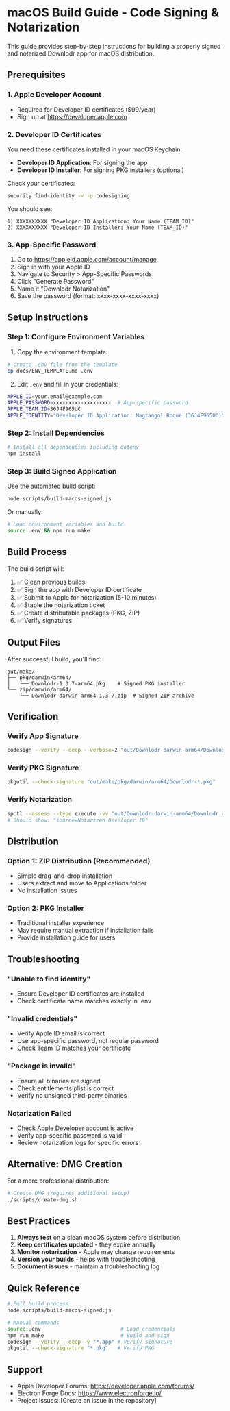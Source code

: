 # macOS Build Guide - Code Signing & Notarization

This guide provides step-by-step instructions for building a properly signed and notarized Downlodr app for macOS distribution.

## Prerequisites

### 1. Apple Developer Account

- Required for Developer ID certificates ($99/year)
- Sign up at https://developer.apple.com

### 2. Developer ID Certificates

You need these certificates installed in your macOS Keychain:

- **Developer ID Application**: For signing the app
- **Developer ID Installer**: For signing PKG installers (optional)

Check your certificates:

```bash
security find-identity -v -p codesigning
```

You should see:

```
1) XXXXXXXXXX "Developer ID Application: Your Name (TEAM_ID)"
2) XXXXXXXXXX "Developer ID Installer: Your Name (TEAM_ID)"
```

### 3. App-Specific Password

1. Go to https://appleid.apple.com/account/manage
2. Sign in with your Apple ID
3. Navigate to Security > App-Specific Passwords
4. Click "Generate Password"
5. Name it "Downlodr Notarization"
6. Save the password (format: xxxx-xxxx-xxxx-xxxx)

## Setup Instructions

### Step 1: Configure Environment Variables

1. Copy the environment template:

```bash
# Create .env file from the template
cp docs/ENV_TEMPLATE.md .env
```

2. Edit `.env` and fill in your credentials:

```bash
APPLE_ID=your.email@example.com
APPLE_PASSWORD=xxxx-xxxx-xxxx-xxxx  # App-specific password
APPLE_TEAM_ID=36J4F965UC
APPLE_IDENTITY="Developer ID Application: Magtangol Roque (36J4F965UC)"
```

### Step 2: Install Dependencies

```bash
# Install all dependencies including dotenv
npm install
```

### Step 3: Build Signed Application

Use the automated build script:

```bash
node scripts/build-macos-signed.js
```

Or manually:

```bash
# Load environment variables and build
source .env && npm run make
```

## Build Process

The build script will:

1. ✅ Clean previous builds
2. ✅ Sign the app with Developer ID certificate
3. ✅ Submit to Apple for notarization (5-10 minutes)
4. ✅ Staple the notarization ticket
5. ✅ Create distributable packages (PKG, ZIP)
6. ✅ Verify signatures

## Output Files

After successful build, you'll find:

```
out/make/
├── pkg/darwin/arm64/
│   └── Downlodr-1.3.7-arm64.pkg    # Signed PKG installer
└── zip/darwin/arm64/
    └── Downlodr-darwin-arm64-1.3.7.zip  # Signed ZIP archive
```

## Verification

### Verify App Signature

```bash
codesign --verify --deep --verbose=2 "out/Downlodr-darwin-arm64/Downlodr.app"
```

### Verify PKG Signature

```bash
pkgutil --check-signature "out/make/pkg/darwin/arm64/Downlodr-*.pkg"
```

### Verify Notarization

```bash
spctl --assess --type execute -vv "out/Downlodr-darwin-arm64/Downlodr.app"
# Should show: "source=Notarized Developer ID"
```

## Distribution

### Option 1: ZIP Distribution (Recommended)

- Simple drag-and-drop installation
- Users extract and move to Applications folder
- No installation issues

### Option 2: PKG Installer

- Traditional installer experience
- May require manual extraction if installation fails
- Provide installation guide for users

## Troubleshooting

### "Unable to find identity"

- Ensure Developer ID certificates are installed
- Check certificate name matches exactly in .env

### "Invalid credentials"

- Verify Apple ID email is correct
- Use app-specific password, not regular password
- Check Team ID matches your certificate

### "Package is invalid"

- Ensure all binaries are signed
- Check entitlements.plist is correct
- Verify no unsigned third-party binaries

### Notarization Failed

- Check Apple Developer account is active
- Verify app-specific password is valid
- Review notarization logs for specific errors

## Alternative: DMG Creation

For a more professional distribution:

```bash
# Create DMG (requires additional setup)
./scripts/create-dmg.sh
```

## Best Practices

1. **Always test** on a clean macOS system before distribution
2. **Keep certificates updated** - they expire annually
3. **Monitor notarization** - Apple may change requirements
4. **Version your builds** - helps with troubleshooting
5. **Document issues** - maintain a troubleshooting log

## Quick Reference

```bash
# Full build process
node scripts/build-macos-signed.js

# Manual commands
source .env                          # Load credentials
npm run make                         # Build and sign
codesign --verify --deep -v "*.app" # Verify signature
pkgutil --check-signature "*.pkg"   # Verify PKG
```

## Support

- Apple Developer Forums: https://developer.apple.com/forums/
- Electron Forge Docs: https://www.electronforge.io/
- Project Issues: [Create an issue in the repository]
